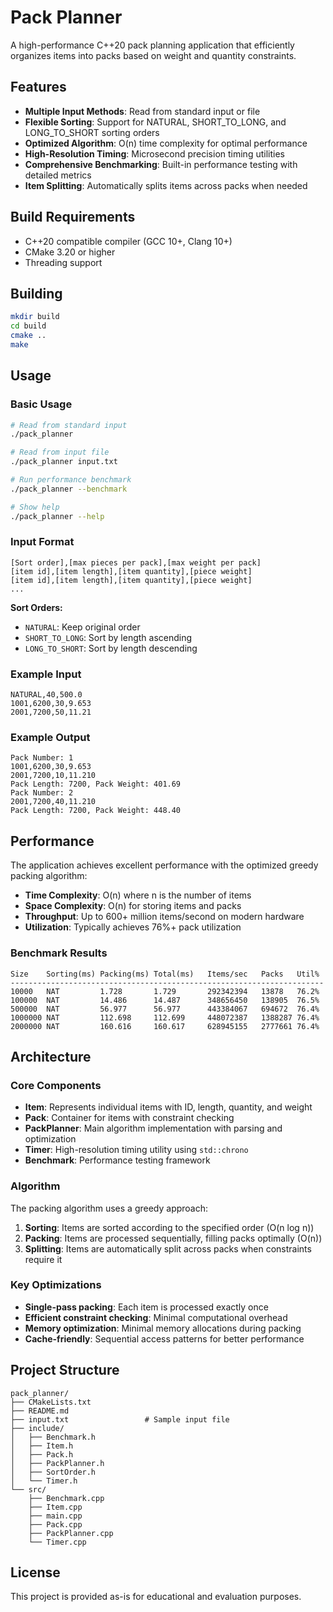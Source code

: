 # Pack Planner

A high-performance C++20 pack planning application that efficiently organizes items into packs based on weight and quantity constraints.

## Features

- **Multiple Input Methods**: Read from standard input or file
- **Flexible Sorting**: Support for NATURAL, SHORT_TO_LONG, and LONG_TO_SHORT sorting orders
- **Optimized Algorithm**: O(n) time complexity for optimal performance
- **High-Resolution Timing**: Microsecond precision timing utilities
- **Comprehensive Benchmarking**: Built-in performance testing with detailed metrics
- **Item Splitting**: Automatically splits items across packs when needed

## Build Requirements

- C++20 compatible compiler (GCC 10+, Clang 10+)
- CMake 3.20 or higher
- Threading support

## Building

```bash
mkdir build
cd build
cmake ..
make
```

## Usage

### Basic Usage

```bash
# Read from standard input
./pack_planner

# Read from input file
./pack_planner input.txt

# Run performance benchmark
./pack_planner --benchmark

# Show help
./pack_planner --help
```

### Input Format

```
[Sort order],[max pieces per pack],[max weight per pack]
[item id],[item length],[item quantity],[piece weight]
[item id],[item length],[item quantity],[piece weight]
...
```

**Sort Orders:**
- `NATURAL`: Keep original order
- `SHORT_TO_LONG`: Sort by length ascending
- `LONG_TO_SHORT`: Sort by length descending

### Example Input

```
NATURAL,40,500.0
1001,6200,30,9.653
2001,7200,50,11.21
```

### Example Output

```
Pack Number: 1
1001,6200,30,9.653
2001,7200,10,11.210
Pack Length: 7200, Pack Weight: 401.69
Pack Number: 2
2001,7200,40,11.210
Pack Length: 7200, Pack Weight: 448.40
```

## Performance

The application achieves excellent performance with the optimized greedy packing algorithm:

- **Time Complexity**: O(n) where n is the number of items
- **Space Complexity**: O(n) for storing items and packs
- **Throughput**: Up to 600+ million items/second on modern hardware
- **Utilization**: Typically achieves 76%+ pack utilization

### Benchmark Results

```
Size    Sorting(ms) Packing(ms) Total(ms)   Items/sec   Packs   Util%
----------------------------------------------------------------------
10000   NAT         1.728       1.729       292342394   13878   76.2%
100000  NAT         14.486      14.487      348656450   138905  76.5%
500000  NAT         56.977      56.977      443384067   694672  76.4%
1000000 NAT         112.698     112.699     448072387   1388287 76.4%
2000000 NAT         160.616     160.617     628945155   2777661 76.4%
```

## Architecture

### Core Components

- **Item**: Represents individual items with ID, length, quantity, and weight
- **Pack**: Container for items with constraint checking
- **PackPlanner**: Main algorithm implementation with parsing and optimization
- **Timer**: High-resolution timing utility using `std::chrono`
- **Benchmark**: Performance testing framework

### Algorithm

The packing algorithm uses a greedy approach:

1. **Sorting**: Items are sorted according to the specified order (O(n log n))
2. **Packing**: Items are processed sequentially, filling packs optimally (O(n))
3. **Splitting**: Items are automatically split across packs when constraints require it

### Key Optimizations

- **Single-pass packing**: Each item is processed exactly once
- **Efficient constraint checking**: Minimal computational overhead
- **Memory optimization**: Minimal memory allocations during packing
- **Cache-friendly**: Sequential access patterns for better performance

## Project Structure

```
pack_planner/
├── CMakeLists.txt
├── README.md
├── input.txt                 # Sample input file
├── include/
│   ├── Benchmark.h
│   ├── Item.h
│   ├── Pack.h
│   ├── PackPlanner.h
│   ├── SortOrder.h
│   └── Timer.h
└── src/
    ├── Benchmark.cpp
    ├── Item.cpp
    ├── main.cpp
    ├── Pack.cpp
    ├── PackPlanner.cpp
    └── Timer.cpp
```

## License

This project is provided as-is for educational and evaluation purposes.
